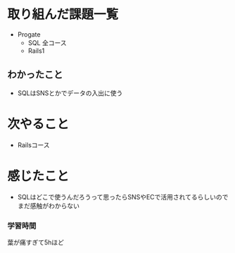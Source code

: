 # 取り組んだ課題一覧
- Progate
  - SQL 全コース
  - Rails1
## わかったこと
- SQLはSNSとかでデータの入出に使う

# 次やること
- Railsコース
# 感じたこと
- SQLはどこで使うんだろうって思ったらSNSやECで活用されてるらしいのでまだ感触がわからない
### 学習時間
葉が痛すぎて5hほど